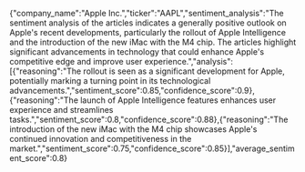 {"company_name":"Apple Inc.","ticker":"AAPL","sentiment_analysis":"The sentiment analysis of the articles indicates a generally positive outlook on Apple's recent developments, particularly the rollout of Apple Intelligence and the introduction of the new iMac with the M4 chip. The articles highlight significant advancements in technology that could enhance Apple's competitive edge and improve user experience.","analysis":[{"reasoning":"The rollout is seen as a significant development for Apple, potentially marking a turning point in its technological advancements.","sentiment_score":0.85,"confidence_score":0.9},{"reasoning":"The launch of Apple Intelligence features enhances user experience and streamlines tasks.","sentiment_score":0.8,"confidence_score":0.88},{"reasoning":"The introduction of the new iMac with the M4 chip showcases Apple's continued innovation and competitiveness in the market.","sentiment_score":0.75,"confidence_score":0.85}],"average_sentiment_score":0.8}